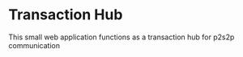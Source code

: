 # Transaction Hub

This small web application functions as a transaction hub for p2s2p communication